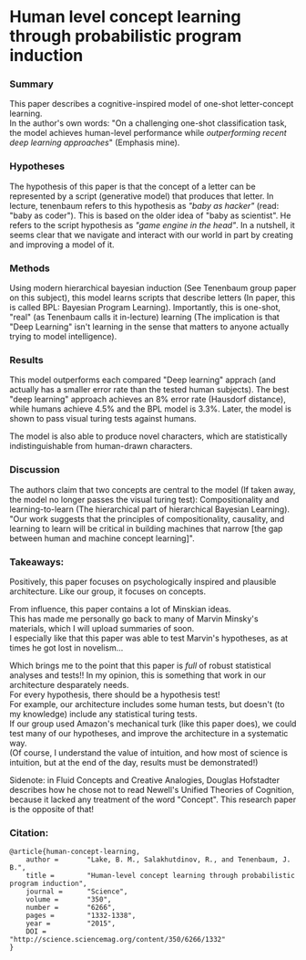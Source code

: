 # Human level concept learning through probabilistic program induction

### Summary

This paper describes a cognitive-inspired model of one-shot letter-concept learning.  
In the author's own words: "On a challenging one-shot classification task, the model achieves human-level performance while _outperforming recent deep learning approaches_" (Emphasis mine).

### Hypotheses

The hypothesis of this paper is that the concept of a letter can be represented by a script (generative model) that produces that letter. 
In lecture, tenenbaum refers to this hypothesis as _"baby as hacker"_ (read: "baby as coder"). This is based on the older idea of "baby as scientist". 
He refers to the script hypothesis as _"game engine in the head"_.
In a nutshell, it seems clear that we navigate and interact with our world in part by creating and improving a model of it.

### Methods 

Using modern hierarchical bayesian induction (See Tenenbaum group paper on this subject), this model learns scripts that describe letters (In paper, this is called BPL: Bayesian Program Learning). 
Importantly, this is one-shot, "real" (as Tenenbaum calls it in-lecture) learning (The implication is that "Deep Learning" isn't learning in the sense that matters to anyone actually trying to model intelligence). 

### Results

This model outperforms each compared "Deep learning" apprach (and actually has a smaller error rate than the tested human subjects).
The best "deep learning" approach achieves an 8% error rate (Hausdorf distance), while humans achieve 4.5% and the BPL model is 3.3%.
Later, the model is shown to pass visual turing tests against humans. 

The model is also able to produce novel characters, which are statistically indistinguishable from human-drawn characters.

### Discussion

The authors claim that two concepts are central to the model (If taken away, the model no longer passes the visual turing test): Compositionality and learning-to-learn (The hierarchical part of hierarchical Bayesian Learning).
"Our work suggests that the principles of compositionality, causality, and learning to learn will be critical in building machines that narrow [the gap between human and machine concept learning]".

### Takeaways:

Positively, this paper focuses on psychologically inspired and plausible architecture. Like our group, it focuses on concepts. 

From influence, this paper contains a lot of Minskian ideas.  
This has made me personally go back to many of Marvin Minsky's materials, which I will upload summaries of soon.  
I especially like that this paper was able to test Marvin's hypotheses, as at times he got lost in novelism...

Which brings me to the point that this paper is _full_ of robust statistical analyses and tests!! 
In my opinion, this is something that work in our architecture desparately needs.  
For every hypothesis, there should be a hypothesis test!  
For example, our architecture includes some human tests, but doesn't (to my knowledge) include any statistical turing tests.  
If our group used Amazon's mechanical turk (like this paper does), we could test many of our hypotheses, and improve the architecture in a systematic way.  
(Of course, I understand the value of intuition, and how most of science is intuition, but at the end of the day, results must be demonstrated!)  

Sidenote: in Fluid Concepts and Creative Analogies, Douglas Hofstadter describes how he chose not to read Newell's Unified Theories of Cognition, because it lacked any treatment of the word "Concept". This research paper is the opposite of that! 

### Citation:

```
@article{human-concept-learning,
    author =       "Lake, B. M., Salakhutdinov, R., and Tenenbaum, J. B.",
    title =        "Human-level concept learning through probabilistic program induction",
    journal =      "Science",
    volume =       "350",
    number =       "6266",
    pages =        "1332-1338",
    year =         "2015",
    DOI =          "http://science.sciencemag.org/content/350/6266/1332"
}
```
